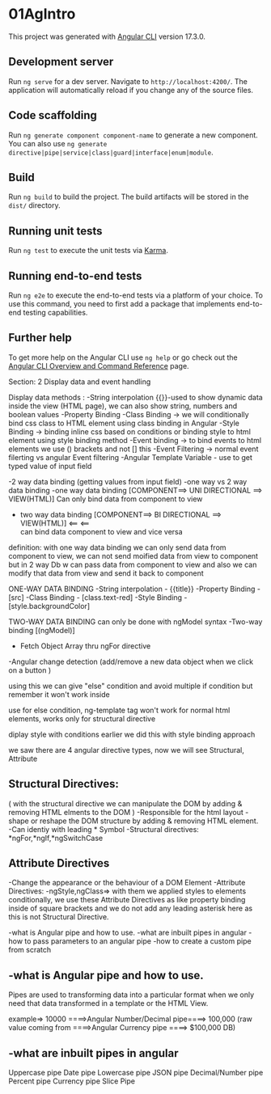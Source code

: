 # 01AgIntro

This project was generated with [Angular CLI](https://github.com/angular/angular-cli) version 17.3.0.

## Development server

Run `ng serve` for a dev server. Navigate to `http://localhost:4200/`. The application will automatically reload if you change any of the source files.

## Code scaffolding

Run `ng generate component component-name` to generate a new component. You can also use `ng generate directive|pipe|service|class|guard|interface|enum|module`.

## Build

Run `ng build` to build the project. The build artifacts will be stored in the `dist/` directory.

## Running unit tests

Run `ng test` to execute the unit tests via [Karma](https://karma-runner.github.io).

## Running end-to-end tests

Run `ng e2e` to execute the end-to-end tests via a platform of your choice. To use this command, you need to first add a package that implements end-to-end testing capabilities.

## Further help

To get more help on the Angular CLI use `ng help` or go check out the [Angular CLI Overview and Command Reference](https://angular.io/cli) page.

<!-- Notes -->
<!-- 

Two ways of Passing data from Child component to Parent component :
1-> Using @ViewChild decorator
2-> Child to Parent when there is Event, using the @Output Decorator and Event Emitter
This approach is ideal when we want to share data chnages that occur on things like button clicks, form entries, and other user events.



-->

Section: 2
Display data and event handling

<!-- 
TOPICS:
1: Angular Data Binding Methods
2: Angular Two-way data binding
3: How to handle Events in Angular (click, keyup,filtering events)
-->

Display data methods :
-String interpolation {{}}-used to show dynamic data inside the view (HTML page), we can also show string, numbers and boolean values
-Property Binding 
-Class Binding -> we will conditionally bind css class to HTML element using class binding in Angular 
-Style Binding -> binding inline css based on conditions or binding style to html element using style binding method
-Event binding -> to bind events to html elements we use () brackets and not [] this 
-Event Filtering -> normal event filerting vs angular Event filtering
-Angular Template Variable - use to get typed value of input field

-2 way data binding (getting values from input field)
-one way vs 2 way data binding
 -one way data binding [COMPONENT==> UNI DIRECTIONAL ==> VIEW(HTML)] Can only bind data from component to view

 - two way data binding [COMPONENT==> BI DIRECTIONAL ==> VIEW(HTML)] 
                                  <==                <==  
 can bind data component to view and vice versa

 definition:
 with one way data binding we can only send data from component to view, we can not send moified data from view to component but in 2 way Db w can pass data from component to view and also we can modify that data from view and send it back to component 

ONE-WAY DATA BINDING
-String interpolation - {{title}}
-Property Binding - [src]
-Class Binding - [class.text-red]
-Style Binding - [style.backgroundColor]

TWO-WAY DATA BINDING can only be done with ngModel syntax
-Two-way binding [(ngModel)]


<!-- ********************** Angular Directives ******************   -->
<!-- 
1)What is Angular Directive and How to use
2)Types of Angular Directive
3)About
 ngIf Directive, ngTemplate Directive, ngSwitchCase Directive, ngFor Directive
4)Learn About ngClass and ngStyle Directive
5)Learn Diffrence of Structural and Attribute Directive

Angular Directive:
An angular directive is special type of technology that can manipulate the DOM object,
Directives can do adding html elements, removing html elements from DOM dynamically 

HTML DOM ==> Angular Directive ==> DOM(HTML elments (Button) (Add or Remove)) 

Angular Directive (Components)
-Directives are components without a View
-Angular Components are Directives, with a View

Angular Directive Types
-Component Directive=> which is an angular directive with a template view
-Structural Directive=>which can change the DOM layout by adding & removing DOm elements
-Attribute Directive=>which can change the appearance or behavior of an element. component or another directive
-Custom Directive=> which can create our custom directive from scratch  
                                         -->
 <!--
1) NgFor Directive:we use ngFor Directive to render an Array inside the html View, it is a structural Directive, with NgFor Directive we can manipulate the DOM(such as add or remove html elments to DOM) 
 
 -->

- Fetch Object Array thru ngFor directive

-Angular change detection (add/remove a new data object when we click on a button )

<!--************* ngTemplate **************-->
using this we can give "else" condition and avoid multiple if condition but remember it won't work inside <div> use <ng-template> for else condition, ng-template tag won't work for normal html elements, works only for structural directive

<!-- *********** ngSwitch case directive -->

<!-- ********** ngStyle Directive ********* -->
diplay style with conditions earlier we did this with style binding approach

<!-- ********* ngClass directive ********** -->

<!-- *******  Structural Directive VS Attribute Directives ***** -->
we saw there are 4 angular directive types, now we will see
Structural, Attribute

Structural Directives:
--------------------
(
    with the structural directive we can manipulate the DOM by adding & removing HTML elments to the DOM
)
-Responsible for the html layout
-shape or reshape the DOM structure by adding & removing HTML element.
-Can identiy with leading * Symbol
-Structural directives:
*ngFor,*ngIf,*ngSwitchCase

Attribute Directives
--------------------
-Change the appearance or the behaviour of a DOM Element
-Attribute Directives:
-ngStyle,ngClass=> with them we applied styles to elements conditionally, we use these Attribute Directives as like property binding inside of square brackets and we do not add any leading asterisk here as this is not Structural Directive.


<!--*********** Angular pipes *******************-->
-what is Angular pipe and how to use.
-what are inbuilt pipes in angular
-how to pass parameters to an angular pipe
-how to create a custom pipe from scratch

-what is Angular pipe and how to use.
---------------------------------
Pipes are used to transforming data into a particular format when we only need that data transformed in a template or the HTML View.

example=>
10000      ====>Angular Number/Decimal pipe====> 100,000
(raw value
coming from ====>Angular Currency pipe  ====> $100,000
DB)

-what are inbuilt pipes in angular
----------------------------------
Uppercase pipe         Date pipe
Lowercase pipe         JSON pipe
Decimal/Number pipe    Percent pipe
Currency pipe          Slice Pipe

<!-- 


The expression {{ decNum | number:'1.2-2' }} is used in Angular templates for formatting numbers. Here's what each part means:

decNum: This is presumably a variable in your Angular component that holds the number you want to format.

number: This is an Angular pipe called the "number pipe". Pipes in Angular are used for transforming data in the template.

'1.2-2': This is the formatting pattern provided to the number pipe. It consists of three parts:

1 before the decimal point: This indicates the minimum number of integer digits.

2 between the decimal point and the fraction digits: This indicates the minimum number of fraction digits.

-2 after the fraction digits: This indicates the maximum number of fraction digits.

So, for example, if decNum is 1234.56789, applying the number pipe with the formatting pattern '1.2-2' will result in 1,234.57.

Here's a breakdown of the formatting:

1 before the decimal point: It ensures that at least one digit appears before the decimal point, adding leading zeros if necessary.

2 after the decimal point: It ensures that there are at least two digits after the decimal point, rounding or padding with zeros if necessary.

-2 after the fraction digits: It limits the maximum number of fraction digits to 2. So, if there are more than two fraction digits, it rounds the number to two decimal places.

what is fraction digit
Fraction digits refer to the digits that appear after the decimal point in a number. For example, in the number 1234.56789, the fraction digits are 56789.
 -->